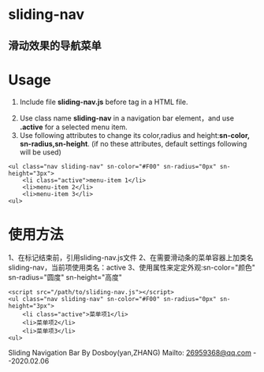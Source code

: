 # sliding-nav

## 滑动效果的导航菜单


# Usage
1. Include file **sliding-nav.js** before tag</body> in a HTML file.

<script src="/path/to/sliding-nav.js"></script>

2. Use class name **sliding-nav** in a navigation bar element，and use **.active** for a selected menu item.
3. Use following attributes to change its color,radius and height:**sn-color, sn-radius,sn-height**. (if no these attributes, default settings following will be used)

```
<ul class="nav sliding-nav" sn-color="#F00" sn-radius="0px" sn-height="3px">
    <li class="active">menu-item 1</li>
    <li>menu-item 2</li>
    <li>menu-item 3</li>
<ul>
```

# 使用方法
1、在</body>标记结束前，引用sliding-nav.js文件
2、在需要滑动条的菜单容器上加类名 sliding-nav，当前项使用类名：active
3、使用属性来定定外观:sn-color="颜色" sn-radius="圆度" sn-height="高度"

```
<script src="/path/to/sliding-nav.js"></script>
<ul class="nav sliding-nav" sn-color="#F00" sn-radius="0px" sn-height="3px">
    <li class="active">菜单项1</li>
    <li>菜单项2</li>
    <li>菜单项3</li>
<ul>
```

Sliding Navigation Bar By Dosboy(yan,ZHANG)
Mailto: 26959368@qq.com
--2020.02.06